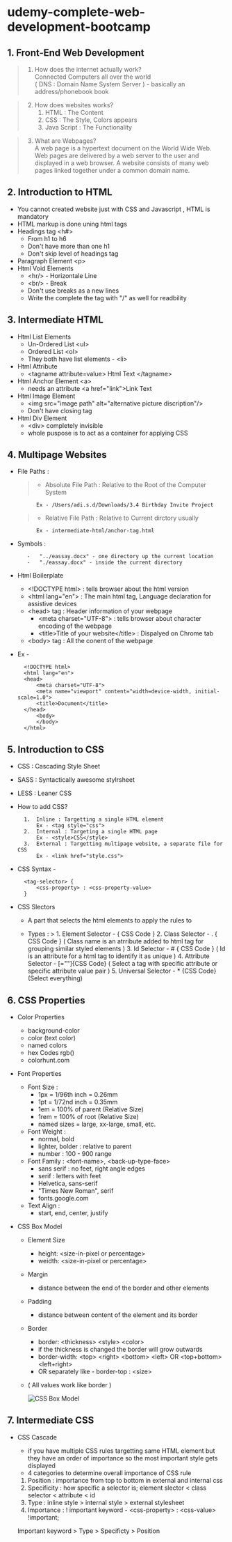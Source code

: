 # udemy-complete-web-development-bootcamp

## 1. Front-End Web Development

> 1. How does the internet actually work? \
>    Connected Computers all over the world \
>    ( DNS : Domain Name System Server ) - basically an address/phonebook book

> 2. How does websites works?
>     1. HTML : The Content
>     2. CSS : The Style, Colors appears
>     3. Java Script : The Functionality

> 3. What are Webpages? \
>    A web page is a hypertext document on the World Wide Web. Web pages are delivered by a web server to the user and displayed in a web browser. A website consists of many web pages linked together under a common domain name.

## 2. Introduction to HTML

-   You cannot created website just with CSS and Javascript , HTML is mandatory
-   HTML markup is done uning html tags
-   Headings tag \<h#>
    -   From h1 to h6
    -   Don't have more than one h1
    -   Don't skip level of headings tag
-   Paragraph Element \<p>
-   Html Void Elements
    -   \<hr/> - Horizontale Line
    -   \<br/> - Break
    -   Don't use breaks as a new lines
    -   Write the complete the tag with "/" as well for readbility

## 3. Intermediate HTML

-   Html List Elements
    -   Un-Ordered List \<ul>
    -   Ordered List \<ol>
    -   They both have list elements - \<li>
-   Html Attribute
    -   \<tagname attribute=value> Html Text \</tagname>
-   Html Anchor Element \<a>
    -   needs an attribute \<a href=\"link">Link Text</a>
-   Html Image Element
    -   \<img src=\"image path" alt=\"alternative picture discription"/>
    -   Don't have closing tag
-   Html Div Element
    -   \<div></div> completely invisible
    -   whole puspose is to act as a container for applying CSS

## 4. Multipage Websites

-   File Paths :

    > -   Absolute File Path : Relative to the Root of the Computer System

              Ex - /Users/adi.s.d/Downloads/3.4 Birthday Invite Project

    > -   Relative File Path : Relative to Current dirctory usually

              Ex - intermediate-html/anchor-tag.html

-   Symbols :

    >

           -   "../eassay.docx" - one directory up the current location
           -   "./eassay.docx" - inside the current directory

-   Html Boilerplate

    -   \<!DOCTYPE html> : tells browser about the html version
    -   \<html lang=\"en"> : The main html tag, Language declaration for assistive devices
    -   \<head> tag : Header information of your webpage
        -   \<meta charset=\"UTF-8"> : tells browser about character encoding of the webpage
        -   \<title>Title of your website\</title> : Dispalyed on Chrome tab
    -   \<body> tag : All the conent of the webpage

-   Ex -

          <!DOCTYPE html>
          <html lang="en">
          <head>
              <meta charset="UTF-8">
              <meta name="viewport" content="width=device-width, initial-scale=1.0">
              <title>Document</title>
          </head>
              <body>
              </body>
          </html>

## 5. Introduction to CSS

-   CSS : Cascading Style Sheet
-   SASS : Syntactically awesome stylrsheet
-   LESS : Leaner CSS
-   How to add CSS?

    >

          1.  Inline : Targetting a single HTML element
              Ex - <tag style="css">
          2.  Internal : Targeting a single HTML page
              Ex - <style>CSS</style>
          3.  External : Targetting multipage website, a separate file for CSS
              Ex - <link href="style.css">

-   CSS Syntax -

    >

          <tag-selector> {
              <css-property> : <css-property-value>
          }

-   CSS Slectors

    -   A part that selects the html elements to apply the rules to

    -   Types : > 1. Element Selector -
        <name-of-the-tag> { CSS Code } 2. Class Selector -
        .<name-of-the-class> { CSS Code }
        ( Class name is an atrribute added to html tag for grouping similar styled elements ) 3. Id Selector - #<elemet-id> { CSS Code }
        ( Id is an attribute for a html tag to identify it as unique ) 4. Attribute Selector -
        <tag-name>[<attribute-name>="<attribute-value>"]{CSS Code}
        ( Select a tag with specific attribute or specific attribute value pair ) 5. Universal Selector - \* {CSS Code}
        (Select everything)

## 6. CSS Properties

-   Color Properties

    -   background-color
    -   color (text color)
    -   named colors
    -   hex Codes rgb()
    -   colorhunt.com

-   Font Properties

    -   Font Size :
        -   1px = 1/96th inch = 0.26mm
        -   1pt = 1/72nd inch = 0.35mm
        -   1em = 100% of parent (Relative Size)
        -   1rem = 100% of root (Relative Size)
        -   named sizes = large, xx-large, small, etc.
    -   Font Weight :
        -   normal, bold
        -   lighter, bolder : relative to parent
        -   number : 100 - 900 range
    -   Font Family : \<font-name>, \<back-up-type-face>
        -   sans serif : no feet, right angle edges
        -   serif : letters with feet
        -   Helvetica, sans-serif
        -   "Times New Roman", serif
        -   fonts.google.com
    -   Text Align :
        -   start, end, center, justify

-   CSS Box Model

    -   Element Size
        -   height: \<size-in-pixel or percentage>
        -   weidth: \<size-in-pixel or percentage>
    -   Margin
        -   distance between the end of the border and other elements
    -   Padding
        -   distance between content of the element and its border
    -   Border

        -   border: \<thickness> \<style> \<color>
        -   if the thickness is changed the border will grow outwards
        -   border-width: \<top> \<right> \<bottom> \<left> OR <top+bottom> <left+right>
        -   OR separately like - border-top : \<size>

    -   ( All values work like border )

        ![CSS Box Model](image.png)

## 7. Intermediate CSS

-   CSS Cascade

    -   if you have multiple CSS rules targetting same HTML element but they have an order of importance so the most important style gets displayed
    -   4 categories to determine overall importance of CSS rule

    1. Position : importance from top to bottom in external and internal css
    2. Specificity : how specific a selector is; element slector < class selector < attribute < id
    3. Type : inline style > internal style > external stylesheet
    4. Importance : ! important keyword - \<css-property> : \<css-value> !important;

    Important keyword > Type > Specificty > Position
